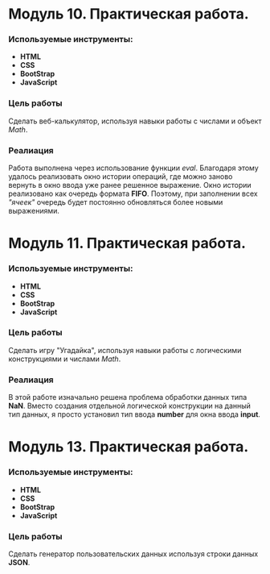# Модуль 10. Практическая работа.

### Используемые инструменты:

- **HTML**
- **CSS**
- **BootStrap**
- **JavaScript**

### Цель работы

Сделать веб-калькулятор, используя навыки работы с числами и объект *Math*.

### Реалиация

Работа выполнена через использование функции *eval*. Благодаря этому удалось реализовать окно истории операций, где можно заново вернуть в окно ввода уже ранее решенное выражение.
Окно истории реализовано как очередь формата **FIFO**. Поэтому, при заполнении всех *"ячеек"* очередь будет постоянно обновляться более новыми выражениями.

# Модуль 11. Практическая работа.

### Используемые инструменты:

- **HTML**
- **CSS**
- **BootStrap**
- **JavaScript**

### Цель работы

Сделать игру "Угадайка", используя навыки работы с логическими конструкциями и числами *Math*.

### Реалиация

В этой работе изначально решена проблема обработки данных типа **NaN**. Вместо создания отдельной логической конструкции на данный тип данных, я просто установил тип ввода **number** для окна ввода **input**.

# Модуль 13. Практическая работа.

### Используемые инструменты:

- **HTML**
- **CSS**
- **BootStrap**
- **JavaScript**

### Цель работы

Сделать генератор пользовательских данных используя строки данных **JSON**.
